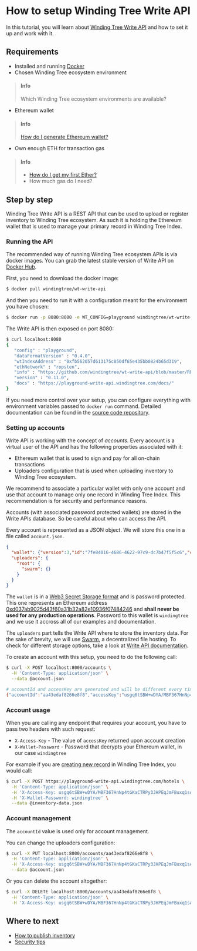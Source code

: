 # How to setup Winding Tree Write API

In this tutorial, you will learn about
[Winding Tree Write API](https://github.com/windingtree/wt-write-api) and
how to set it up and work with it.

## Requirements

- Installed and running [Docker](https://www.docker.com)
- Chosen Winding Tree ecosystem environment
> #### Info
> Which Winding Tree ecosystem environments are available?
- Ethereum wallet
> #### Info
> [How do I generate Ethereum wallet?](how-to-generate-ethereum-wallet.md)
- Own enough ETH for transaction gas
> #### Info
> - [How do I get my first Ether?](how-to-get-first-ether.md)
> - How much gas do I need?

## Step by step

Winding Tree Write API is a REST API that can be used to
upload or register inventory to Winding Tree ecosystem. As
such it is holding the Ethereum wallet that is used to manage
your primary record in Winding Tree Index.

### Running the API

The recommended way of running Winding Tree ecosystem APIs is via
docker images. You can grab the latest stable version of Write API
on [Docker Hub](https://hub.docker.com/u/windingtree/).

First, you need to download the docker image:

```sh
$ docker pull windingtree/wt-write-api
```

And then you need to run it with a configuration meant for the
environment you have chosen:

```sh
$ docker run -p 8080:8000 -e WT_CONFIG=playground windingtree/wt-write-api
```

The Write API is then exposed on port 8080:

```sh
$ curl localhost:8080
{
   "config" : "playground",
   "dataFormatVersion" : "0.4.0",
   "wtIndexAddress" : "0xfb562057d613175c850df65e435bb0824b65d319",
   "ethNetwork" : "ropsten",
   "info" : "https://github.com/windingtree/wt-write-api/blob/master/README.md",
   "version" : "0.11.0",
   "docs" : "https://playground-write-api.windingtree.com/docs/"
}
```

If you need more control over your setup, you can configure everything with
environment variables passed to `docker run` command. Detailed documentation
can be found in the [source code repository](https://github.com/windingtree/wt-write-api#running-node-against-ropsten-testnet-contract).

### Setting up accounts

Write API is working with the concept of *accounts*. Every account
is a virtual user of the API and has the following properties
associated with it:

- Ethereum wallet that is used to sign and pay for all on-chain transactions
- Uploaders configuration that is used when uploading inventory to Winding Tree
ecosystem.

We recommend to associate a particular wallet with only one account and use that
account to manage only one record in Winding Tree Index. This recommendation
is for security and performance reasons.

Accounts (with associated password protected wallets) are stored in the Write
APIs database. So be careful about who can access the API.

Every account is represented as a JSON object. We will store this one in a file
called `account.json`.

```json
{
  "wallet": {"version":3,"id":"7fe84016-4686-4622-97c9-dc7b47f5f5c6","crypto":{"ciphertext":"ef9dcce915eeb0c4f7aa2bb16b9ae6ce5a4444b4ed8be45d94e6b7fe7f4f9b47","cipherparams":{"iv":"31b12ef1d308ea1edacc4ab00de80d55"},"cipher":"aes-128-ctr","kdf":"scrypt","kdfparams":{"dklen":32,"salt":"d06ccd5d9c5d75e1a66a81d2076628f5716a3161ca204d92d04a42c057562541","n":8192,"r":8,"p":1},"mac":"2c30bc373c19c5b41385b85ffde14b9ea9f0f609c7812a10fdcb0a565034d9db"}},
  "uploaders": {
    "root": {
      "swarm": {}
    }
  }
}
```

The `wallet` is in a [Web3 Secret Storage format](https://github.com/ethereum/wiki/wiki/Web3-Secret-Storage-Definition)
and is password protected. This one
represents an Ethereum address [0xd037ab9025d43f60a31b32a82e10936f07484246](https://ropsten.etherscan.io/address/0xd037ab9025d43f60a31b32a82e10936f07484246)
and **shall never be used for any production operations**. Password to this
wallet is `windingtree` and we use it accross all of our examples and documentation.

The `uploaders` part tells the Write API where to store the inventory data.
For the sake of brevity, we will use [Swarm](https://swarm-gateways.net/bzz:/theswarm.eth/),
a decentralized file hosting. To check for different storage options, take
a look at [Write API documentation](https://github.com/windingtree/wt-write-api#uploaders).

To create an account with this setup, you need to do the following call:

```sh
$ curl -X POST localhost:8000/accounts \
  -H 'Content-Type: application/json' \
  --data @account.json

# accountId and accessKey are generated and will be different every time
{"accountId":"aa43edaf8266e8f8","accessKey":"usgq6tSBW+wDYA/MBF367HnNp4tGKaCTRPy3JHPEqJmFBuxq1sA7UhFOpuV80ngC"}
```

### Account usage

When you are calling any endpoint that requires your account, you have to pass
two headers with such request:

- `X-Access-Key` - The value of `accessKey` returned upon account creation
- `X-Wallet-Password` - Password that decrypts your Ethereum wallet, in our case `windingtree`

For example if you are [creating new record](how-to-publish-inventory.md)
 in Winding Tree Index, you would call:

```sh
$ curl -X POST https://playground-write-api.windingtree.com/hotels \
  -H 'Content-Type: application/json' \
  -H 'X-Access-Key: usgq6tSBW+wDYA/MBF367HnNp4tGKaCTRPy3JHPEqJmFBuxq1sA7UhFOpuV80ngC' \
  -H 'X-Wallet-Password: windingtree' \
  --data @inventory-data.json
```

### Account management

The `accountId` value is used only for account management.

You can change the uploaders configuration:

```sh
$ curl -X PUT localhost:8000/accounts/aa43edaf8266e8f8 \
  -H 'Content-Type: application/json' \
  -H 'X-Access-Key: usgq6tSBW+wDYA/MBF367HnNp4tGKaCTRPy3JHPEqJmFBuxq1sA7UhFOpuV80ngC' \
  --data @account.json
```

Or you can delete the account altogether:

```sh
$ curl -X DELETE localhost:8000/accounts/aa43edaf8266e8f8 \
  -H 'Content-Type: application/json' \
  -H 'X-Access-Key: usgq6tSBW+wDYA/MBF367HnNp4tGKaCTRPy3JHPEqJmFBuxq1sA7UhFOpuV80ngC'
```

## Where to next

- [How to publish inventory](how-to-publish-inventory.md)
- [Security tips](security-tips.md)
